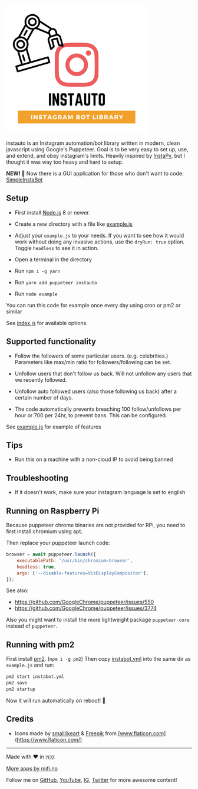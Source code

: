 ![](logo.png)

instauto is an Instagram automation/bot library written in modern, clean javascript using Google's Puppeteer. Goal is to be very easy to set up, use, and extend, and obey instagram's limits. Heavily inspired by [InstaPy](https://github.com/timgrossmann/InstaPy), but I thought it was way too heavy and hard to setup.

**NEW! 🎉**
Now there is a GUI application for those who don't want to code: [SimpleInstaBot](https://mifi.github.io/SimpleInstaBot/)


## Setup

- First install [Node.js](https://nodejs.org/en/) 8 or newer.

- Create a new directory with a file like [example.js](https://github.com/mifi/instauto/blob/master/example.js)

- Adjust your `example.js` to your needs. If you want to see how it would work without doing any invasive actions, use the `dryRun: true` option. Toggle `headless` to see it in action.

- Open a terminal in the directory

- Run `npm i -g yarn`

- Run `yarn add puppeteer instauto`

- Run `node example`

You can run this code for example once every day using cron or pm2 or similar

See [index.js](https://github.com/mifi/instauto/blob/master/index.js) for available options.

## Supported functionality

- Follow the followers of some particular users. (e.g. celebrities.) Parameters like max/min ratio for followers/following can be set.

- Unfollow users that don't follow us back. Will not unfollow any users that we recently followed.

- Unfollow auto followed users (also those following us back) after a certain number of days.

- The code automatically prevents breaching 100 follow/unfollows per hour or 700 per 24hr, to prevent bans. This can be configured.

See [example.js](https://github.com/mifi/instauto/blob/master/example.js) for example of features

## Tips
- Run this on a machine with a non-cloud IP to avoid being banned

## Troubleshooting

- If it doesn't work, make sure your instagram language is set to english

## Running on Raspberry Pi

Because puppeteer chrome binaries are not provided for RPi, you need to first install chromium using apt.

Then replace your puppeteer launch code:

```js
browser = await puppeteer.launch({
    executablePath: '/usr/bin/chromium-browser',
    headless: true,
    args: ['--disable-features=VizDisplayCompositor'],
});
```

See also:
- https://github.com/GoogleChrome/puppeteer/issues/550
- https://github.com/GoogleChrome/puppeteer/issues/3774

Also you might want to install the more lightweight package `puppeteer-core` instead of `puppeteer`.

## Running with pm2
First install [pm2](https://github.com/Unitech/pm2). (`npm i -g pm2`) Then copy [instabot.yml](https://github.com/mifi/instauto/blob/master/instabot.yml) into the same dir as `example.js` and run:

```bash
pm2 start instabot.yml
pm2 save
pm2 startup
```

Now it will run automatically on reboot! 🙌

## Credits

- Icons made by [smalllikeart](https://www.flaticon.com/authors/smalllikeart) & [Freepik](https://www.flaticon.com/authors/freepik) from [www.flaticon.com](https://www.flaticon.com/)

---

Made with ❤️ in 🇳🇴

[More apps by mifi.no](https://mifi.no/)

Follow me on [GitHub](https://github.com/mifi/), [YouTube](https://www.youtube.com/channel/UC6XlvVH63g0H54HSJubURQA), [IG](https://www.instagram.com/mifi.no/), [Twitter](https://twitter.com/mifi_no) for more awesome content!